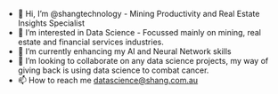 - 👋 Hi, I’m @shangtechnology - Mining Productivity and Real Estate Insights Specialist
- 👀 I’m interested in Data Science - Focussed mainly on mining, real estate and financial services industries.
- 🌱 I’m currently enhancing my AI and Neural Network skills
- 💞️ I’m looking to collaborate on any data science projects, my way of giving back is using data science to combat cancer.
- 📫 How to reach me datascience@shang.com.au

<!---
shangtechnology/shangtechnology is a ✨ special ✨ repository because its `README.md` (this file) appears on your GitHub profile.
You can click the Preview link to take a look at your changes.
--->
